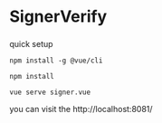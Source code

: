 # SignerVerify


###
quick setup
```
npm install -g @vue/cli

npm install

vue serve signer.vue
```
you can visit the http://localhost:8081/